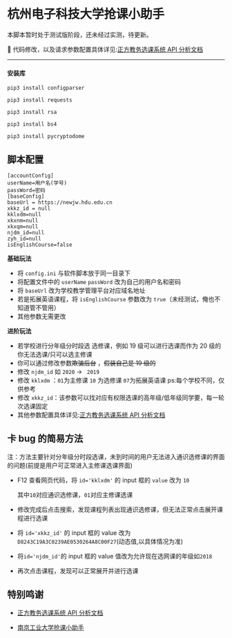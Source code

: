 # 杭州电子科技大学抢课小助手

本脚本暂时处于测试版阶段，还未经过实测，待更新。

🎈 代码修改，以及请求参数配置具体详见:<a href='https://github.com/shaxiu/ZF_API'>正方教务选课系统 API 分析文档</a>

---

#### 安装库

`pip3 install configparser`

`pip3 install requests`

`pip3 install rsa`

`pip3 install bs4`

`pip3 install pycryptodome`

## 脚本配置

```
[accountConfig]
userName=用户名(学号)
passWord=密码
[baseConfig]
baseUrl = https://newjw.hdu.edu.cn
xkkz_id = null
kklxdm=null
xkxnm=null
xkxqm=null
njdm_id=null
zyh_id=null
isEnglishCourse=false
```

**基础玩法**

- 将 `config.ini` 与软件脚本放于同一目录下
- 将配置文件中的 `userName` `passWord` 改为自己的用户名和密码
- 将 `baseUrl` 改为学校教学管理平台对应域名地址
- 若是拓展英语课程，将 `isEnglishCourse` 参数改为 `true`（未经测试，俺也不知道管不管用）
- 其他参数无需更改

**进阶玩法**

- 若学校进行分年级分时段选 选修课，例如 19 级可以进行选课而作为 20 级的你无法选课/只可以选主修课
- 你可以通过修改参数~~欺骗后台~~ ，~~假装自己是 19 级的~~
- 修改 `njdm_id` 如 `2020` -> ` 2019`
- 修改 `kklxdm` ：`01`为主修课 `10` 为选修课 `07`为拓展英语课 ps:每个学校不同，仅供参考
- 修改 `xkkz_id`：该参数可以找对应有权限选课的高年级/低年级同学要，每一轮次选课固定
- 其他参数配置具体详见:<a href='https://github.com/shaxiu/ZF_API'>正方教务选课系统 API 分析文档</a>

## <span id="jump">卡 bug 的简易方法</span>

注：方法主要针对分年级分时段选课，未到时间的用户无法进入通识选修课的界面的问题(前提是用户可正常进入主修课选课界面)

- F12 查看网页代码，将 `id='kklxdm'` 的 input 框的 `value` 改为 `10`

  其中`10`对应通识选修课，`01`对应主修课选课

- 修改完成后点击搜索，发现课程列表出现通识选修课，但无法正常点击展开课程进行选课

- 将 `id='xkkz_id'` 的 input 框的 value 改为 `D8243C19A3C0239AE0530264A8C00F27`(动态值,以具体情况为准)

- 将`id='njdm_id'`的 input 框的 value 值改为允许现在选网课的年级如`2018`

- 再次点击课程，发现可以正常展开并进行选课

## <span id="jump">特别鸣谢</span>

- <a href='https://github.com/shaxiu/ZF_API'>正方教务选课系统 API 分析文档</a>

- <a href='https://github.com/shaxiu/njtech_grabber'>南京工业大学抢课小助手</a>
